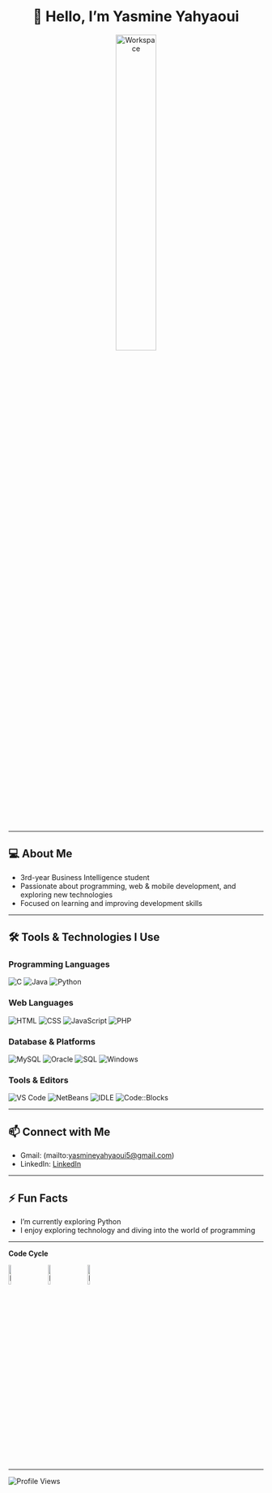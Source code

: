 <div align="center" width="50">

# 👋 Hello, I’m Yasmine Yahyaoui

<img src="https://github.com/SP-XD/SP-XD/blob/main/images/dev-working_rounded.gif?raw=true" alt="Workspace" width="40%"/>

</div>

---

## 💻 About Me

- 3rd-year Business Intelligence student  
- Passionate about programming, web & mobile development, and exploring new technologies  
- Focused on learning and improving development skills 

---

## 🛠 Tools & Technologies I Use

### Programming Languages
![C](https://img.shields.io/badge/C-00599C?style=flat&logo=c&logoColor=white)
![Java](https://img.shields.io/badge/Java-ED8B00?style=flat&logo=java&logoColor=white)
![Python](https://img.shields.io/badge/Python-FFD43B?style=flat&logo=python&logoColor=darkgreen)

### Web Languages
![HTML](https://img.shields.io/badge/HTML5-E34F26?style=flat&logo=html5&logoColor=white)
![CSS](https://img.shields.io/badge/CSS3-1572B6?style=flat&logo=css3&logoColor=white)
![JavaScript](https://img.shields.io/badge/JavaScript-323330?style=flat&logo=javascript&logoColor=F7DF1E)
![PHP](https://img.shields.io/badge/PHP-777BB4?style=flat&logo=php&logoColor=white)

### Database & Platforms
![MySQL](https://img.shields.io/badge/MySQL-4479A1?style=flat&logo=mysql&logoColor=white)
![Oracle](https://img.shields.io/badge/Oracle-F80000?style=flat&logo=oracle&logoColor=white)
![SQL](https://img.shields.io/badge/SQL-FF5733?style=flat&logo=mysql&logoColor=white)
![Windows](https://img.shields.io/badge/Windows-0078D4?style=flat&logo=windows&logoColor=white)

### Tools & Editors
![VS Code](https://img.shields.io/badge/VS_Code-0078D4?style=flat&logo=visual-studio-code&logoColor=white)
![NetBeans](https://img.shields.io/badge/NetBeans-0078B2?style=flat&logo=apache-netbeans&logoColor=white)
![IDLE](https://img.shields.io/badge/IDLE-FFD43B?style=flat&logo=python&logoColor=green)
![Code::Blocks](https://img.shields.io/badge/Code::Blocks-000000?style=flat&logo=codeblocks&logoColor=white)

---

## 📫 Connect with Me

- Gmail: (mailto:yasmineyahyaoui5@gmail.com)
- LinkedIn: [LinkedIn](https://www.linkedin.com/in/yasmineyahyaouii)
  
---

## ⚡ Fun Facts

- I’m currently exploring Python  
- I enjoy exploring technology and diving into the world of programming

<hr></hr>

**Code Cycle**<br>

<img src="https://raw.githubusercontent.com/Tarikul-Islam-Anik/Animated-Fluent-Emojis/master/Emojis/Smilies/Face%20with%20Spiral%20Eyes.png" width="10%" alt="Broken system!"/>
&nbsp;&nbsp;&nbsp;&nbsp;&nbsp;
<img src="https://raw.githubusercontent.com/Tarikul-Islam-Anik/Animated-Fluent-Emojis/master/Emojis/Smilies/Relieved%20Face.png" width="10%" alt="It's working!"/>
&nbsp;&nbsp;&nbsp;&nbsp;&nbsp;
<img src="https://raw.githubusercontent.com/Tarikul-Islam-Anik/Animated-Fluent-Emojis/master/Emojis/Smilies/Astonished%20Face.png" width="10%" alt="It's working but you don't know how!"/><br>


<!--img src="https://github.com/SP-XD/SP-XD/blob/main/images/this_page_is.gif?raw=true"  width="40%"/-->



---

![Profile Views](https://komarev.com/ghpvc/?username=YasmineYahyaoui&style=flat&color=orange)

</div>

